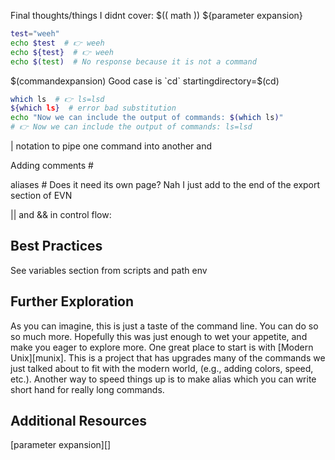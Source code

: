 Final thoughts/things I didnt cover:
$(( math ))
${parameter expansion}

```bash
test="weeh"
echo $test  # 👉 weeh
echo ${test}  # 👉 weeh
echo $(test)  # No response because it is not a command
```

$(commandexpansion)
Good case is `cd`
startingdirectory=$(cd)

```bash
which ls  # 👉 ls=lsd
${which ls}  # error bad substitution
echo "Now we can include the output of commands: $(which ls)" 
# 👉 Now we can include the output of commands: ls=lsd
```

| notation to pipe one command into another and 

Adding comments #

aliases # Does it need its own page? Nah I just add to the end of the export section of EVN

|| and && in control flow:

## Best Practices

See variables section from scripts and path env

## Further Exploration

As you can imagine, this is just a taste of the command line. You can do so so much more. Hopefully this was just enough to wet your appetite, and make you eager to explore more. One great place to start is with [Modern Unix][munix]. This is a project that has upgrades many of the commands we just talked about to fit with the modern world, (e.g., adding colors, speed, etc.). Another way to speed things up is to make alias which you can write short hand for really long commands.

## Additional Resources

[parameter expansion][]

[expansion]: https://stackoverflow.com/a/17992896
[gnu-expansion]: https://www.gnu.org/savannah-checkouts/gnu/bash/manual/bash.html#Shell-Expansions
[parameter-expansion]: https://opensource.com/article/17/6/bash-parameter-expansion
